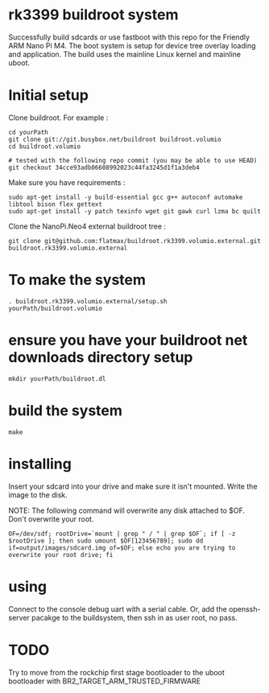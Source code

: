 # rk3399 buildroot system

Successfully build sdcards or use fastboot with this repo for the Friendly ARM Nano Pi M4. The boot system is setup for device tree overlay loading and application. The build uses the mainline Linux kernel and mainline uboot.

# Initial setup

Clone buildroot. For example :

```
cd yourPath
git clone git://git.busybox.net/buildroot buildroot.volumio
cd buildroot.volumio

# tested with the following repo commit (you may be able to use HEAD)
git checkout 34cce93adb06608992023c44fa3245d1f1a3deb4
```

Make sure you have requirements :
```
sudo apt-get install -y build-essential gcc g++ autoconf automake libtool bison flex gettext
sudo apt-get install -y patch texinfo wget git gawk curl lzma bc quilt
```

Clone the NanoPi.Neo4 external buildroot tree :
```
git clone git@github.com:flatmax/buildroot.rk3399.volumio.external.git buildroot.rk3399.volumio.external
```

# To make the system

```
. buildroot.rk3399.volumio.external/setup.sh yourPath/buildroot.volumio
```

# ensure you have your buildroot net downloads directory setup

```
mkdir yourPath/buildroot.dl
```

# build the system

```
make
```

# installing

Insert your sdcard into your drive and make sure it isn't mounted. Write the image to the disk.

NOTE: The following command will overwrite any disk attached to $OF. Don't overwrite your root.

```
OF=/dev/sdf; rootDrive=`mount | grep " / " | grep $OF`; if [ -z $rootDrive ]; then sudo umount $OF[123456789]; sudo dd if=output/images/sdcard.img of=$OF; else echo you are trying to overwrite your root drive; fi
```

# using

Connect to the console debug uart with a serial cable. Or, add the openssh-server pacakge to the buildsystem, then ssh in as user root, no pass.

# TODO
Try to move from the rockchip first stage bootloader to the uboot bootloader with BR2_TARGET_ARM_TRUSTED_FIRMWARE
